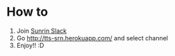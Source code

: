 # How to
1. Join [Sunrin Slack](https://sunrint.slack.com/)
1. Go http://tts-srn.herokuapp.com/ and select channel
1. Enjoy!! :D
